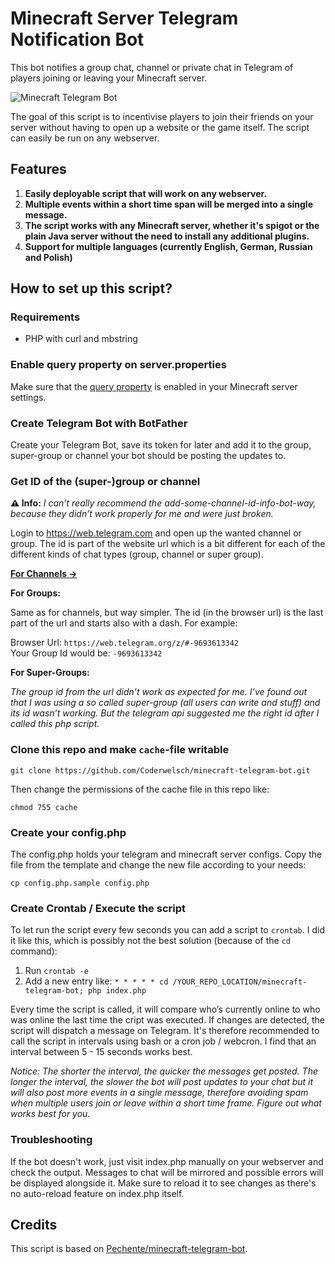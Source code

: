 # Minecraft Server Telegram Notification Bot

This bot notifies a group chat, channel or private chat in Telegram of players joining or leaving your Minecraft server.

![Minecraft Telegram Bot](https://i.imgur.com/uYDPugw.png)

The goal of this script is to incentivise players to join their friends on your server without having to open up a website or the game itself. The script can easily be run on any webserver.

## Features

1. **Easily deployable script that will work on any webserver.**
2. **Multiple events within a short time span will be merged into a single message.**
3. **The script works with any Minecraft server, whether it's spigot or the plain Java server without the need to install any additional plugins.**
4. **Support for multiple languages (currently English, German, Russian and Polish)**

## How to set up this script?

### Requirements

- PHP with curl and mbstring

### Enable query property on server.properties

Make sure that the [query property](https://minecraft.gamepedia.com/Server.properties) is enabled in your Minecraft server settings.

### Create Telegram Bot with BotFather

Create your Telegram Bot, save its token for later and add it to the group, super-group or channel your bot should be posting the updates to.

### Get ID of the (super-)group or channel 

**⚠️ Info:** _I can’t really recommend the add-some-channel-id-info-bot-way, because they didn’t work properly for me and were just broken._

Login to https://web.telegram.com and open up the wanted channel or group. The id is part of the website url which is a bit different for each of the different kinds of chat types (group, channel or super group). 

**[For Channels →](https://gist.github.com/mraaroncruz/e76d19f7d61d59419002db54030ebe35)**

**For Groups:**

Same as for channels, but way simpler. The id (in the browser url) is the last part of the url and starts also with a dash. For example:

Browser Url: `https://web.telegram.org/z/#-9693613342`  
Your Group Id would be: `-9693613342`

**For Super-Groups:**

*The group id from the url didn’t work as expected for me. I’ve found out that I was using a so called super-group (all users can write and stuff) and its id wasn’t working. But the telegram api suggested me the right id after I called this php script.*

### Clone this repo and make `cache`-file writable

```shell
git clone https://github.com/Coderwelsch/minecraft-telegram-bot.git
```

Then change the permissions of the cache file in this repo like:

```
chmod 755 cache
```

### Create your config.php

The config.php holds your telegram and minecraft server configs. Copy the file from the template and change the new file according to your needs:

```shell
cp config.php.sample config.php
```



### Create Crontab / Execute the script

To let run the script every few seconds you can add a script to `crontab`. I did it like this, which is possibly not the best solution (because of the `cd` command):

1. Run `crontab -e`
1. Add a new entry like:
`* * * * * cd /YOUR_REPO_LOCATION/minecraft-telegram-bot; php index.php`

Every time the script is called, it will compare who’s currently online to who was online the last time the cript was executed. If changes are detected, the script will dispatch a message on Telegram. It's therefore recommended to call the script in intervals using bash or a cron job / webcron. I find that an interval between 5 - 15 seconds works best.

_Notice: The shorter the interval, the quicker the messages get posted. The longer the interval, the slower the bot will post updates to your chat but it will also post more events in a single message, therefore avoiding spam when multiple users join or leave within a short time frame. Figure out what works best for you._

### Troubleshooting

If the bot doesn't work, just visit index.php manually on your webserver and check the output. Messages to chat will be mirrored and possible errors will be displayed alongside it. Make sure to reload it to see changes as there's no auto-reload feature on index.php itself.

## Credits

This script is based on [Pechente/minecraft-telegram-bot](https://github.com/Pechente/minecraft-telegram-bot).
